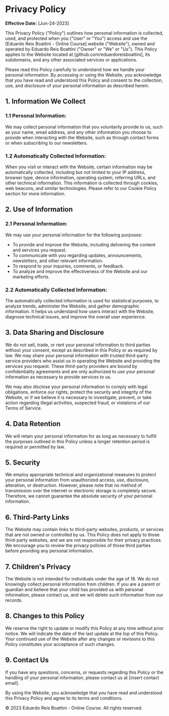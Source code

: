 # Privacy Policy

**Effective Date:** [Jun-24-2023]

This Privacy Policy ("Policy") outlines how personal information is collected, used, and protected when you ("User" or "You") access and use the [Eduardo Reis Boattini - Online Course] website ("Website"), owned and operated by Eduardo Reis Boattini ("Owner" or "We" or "Us"). This Policy applies to the Website located at [github.com/eduardoreisboattini], its subdomains, and any other associated services or applications. 

Please read this Policy carefully to understand how we handle your personal information. By accessing or using the Website, you acknowledge that you have read and understood this Policy and consent to the collection, use, and disclosure of your personal information as described herein.

## 1. Information We Collect

### 1.1 Personal Information:
We may collect personal information that you voluntarily provide to us, such as your name, email address, and any other information you choose to provide when interacting with the Website, such as through contact forms or when subscribing to our newsletters.

### 1.2 Automatically Collected Information:
When you visit or interact with the Website, certain information may be automatically collected, including but not limited to your IP address, browser type, device information, operating system, referring URLs, and other technical information. This information is collected through cookies, web beacons, and similar technologies. Please refer to our Cookie Policy section for more information.

## 2. Use of Information

### 2.1 Personal Information:
We may use your personal information for the following purposes:

- To provide and improve the Website, including delivering the content and services you request.
- To communicate with you regarding updates, announcements, newsletters, and other relevant information.
- To respond to your inquiries, comments, or feedback.
- To analyze and improve the effectiveness of the Website and our marketing efforts.

### 2.2 Automatically Collected Information:
The automatically collected information is used for statistical purposes, to analyze trends, administer the Website, and gather demographic information. It helps us understand how users interact with the Website, diagnose technical issues, and improve the overall user experience.

## 3. Data Sharing and Disclosure

We do not sell, trade, or rent your personal information to third parties without your consent, except as described in this Policy or as required by law. We may share your personal information with trusted third-party service providers who assist us in operating the Website and providing the services you request. These third-party providers are bound by confidentiality agreements and are only authorized to use your personal information as necessary to provide services to us.

We may also disclose your personal information to comply with legal obligations, enforce our rights, protect the security and integrity of the Website, or if we believe it is necessary to investigate, prevent, or take action regarding illegal activities, suspected fraud, or violations of our Terms of Service.

## 4. Data Retention

We will retain your personal information for as long as necessary to fulfill the purposes outlined in this Policy unless a longer retention period is required or permitted by law.

## 5. Security

We employ appropriate technical and organizational measures to protect your personal information from unauthorized access, use, disclosure, alteration, or destruction. However, please note that no method of transmission over the internet or electronic storage is completely secure. Therefore, we cannot guarantee the absolute security of your personal information.

## 6. Third-Party Links

The Website may contain links to third-party websites, products, or services that are not owned or controlled by us. This Policy does not apply to those third-party websites, and we are not responsible for their privacy practices. We encourage you to review the privacy policies of those third parties before providing any personal information.

## 7. Children's Privacy

The Website is not intended for individuals under the age of 18. We do not knowingly collect personal information from children. If you are a parent or guardian and believe that your child has provided us with personal information, please contact us, and we will delete such information from our records.

## 8. Changes to this Policy

We reserve the right to update or modify this Policy at any time without prior notice. We will indicate the date of the last update at the top of this Policy. Your continued use of the Website after any changes or revisions to this Policy constitutes your acceptance of such changes.

## 9. Contact Us

If you have any questions, concerns, or requests regarding this Policy or the handling of your personal information, please contact us at [insert contact email].

By using the Website, you acknowledge that you have read and understood this Privacy Policy and agree to its terms and conditions.

© 2023 Eduardo Reis Boattini - Online Course. All rights reserved.